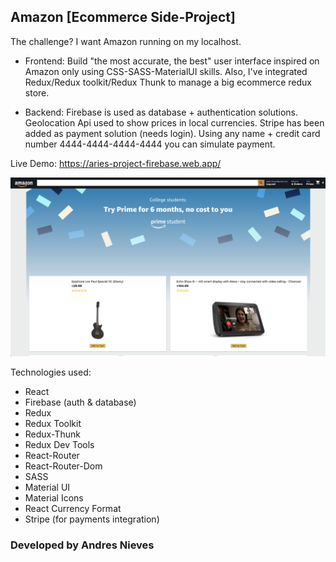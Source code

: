 ## Amazon [Ecommerce Side-Project]

The challenge? I want Amazon running on my localhost.

- Frontend: Build "the most accurate, the best" user interface inspired on Amazon only using CSS-SASS-MaterialUI skills. Also, I've integrated Redux/Redux toolkit/Redux Thunk to manage a big ecommerce redux store.

- Backend: Firebase is used as database + authentication solutions. Geolocation Api used to show prices in local currencies. Stripe has been added as payment solution (needs login). Using any name + credit card number 4444-4444-4444-4444 you can simulate payment.

Live Demo: https://aries-project-firebase.web.app/



![Screenshot](screenshot.png)



Technologies used:
- React
- Firebase (auth & database)
- Redux
- Redux Toolkit
- Redux-Thunk
- Redux Dev Tools
- React-Router
- React-Router-Dom
- SASS
- Material UI
- Material Icons
- React Currency Format
- Stripe (for payments integration)

### Developed by Andres Nieves
